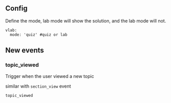 ## Config

Define the mode, lab mode will show the solution, and the lab mode will not.

```
vlab:
  mode: 'quiz' #quiz or lab
```

## New events

### topic_viewed

Trigger when the user viewed a new topic

similar with ```section_view``` event 

```
topic_viewed
```

